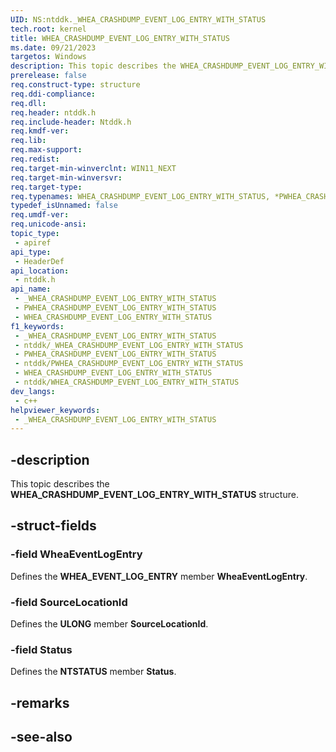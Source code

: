 ```yaml
---
UID: NS:ntddk._WHEA_CRASHDUMP_EVENT_LOG_ENTRY_WITH_STATUS
tech.root: kernel
title: WHEA_CRASHDUMP_EVENT_LOG_ENTRY_WITH_STATUS
ms.date: 09/21/2023
targetos: Windows
description: This topic describes the WHEA_CRASHDUMP_EVENT_LOG_ENTRY_WITH_STATUS structure.
prerelease: false
req.construct-type: structure
req.ddi-compliance: 
req.dll: 
req.header: ntddk.h
req.include-header: Ntddk.h
req.kmdf-ver: 
req.lib: 
req.max-support: 
req.redist: 
req.target-min-winverclnt: WIN11_NEXT
req.target-min-winversvr: 
req.target-type: 
req.typenames: WHEA_CRASHDUMP_EVENT_LOG_ENTRY_WITH_STATUS, *PWHEA_CRASHDUMP_EVENT_LOG_ENTRY_WITH_STATUS
typedef_isUnnamed: false
req.umdf-ver: 
req.unicode-ansi: 
topic_type:
 - apiref
api_type:
 - HeaderDef
api_location:
 - ntddk.h
api_name:
 - _WHEA_CRASHDUMP_EVENT_LOG_ENTRY_WITH_STATUS
 - PWHEA_CRASHDUMP_EVENT_LOG_ENTRY_WITH_STATUS
 - WHEA_CRASHDUMP_EVENT_LOG_ENTRY_WITH_STATUS
f1_keywords:
 - _WHEA_CRASHDUMP_EVENT_LOG_ENTRY_WITH_STATUS
 - ntddk/_WHEA_CRASHDUMP_EVENT_LOG_ENTRY_WITH_STATUS
 - PWHEA_CRASHDUMP_EVENT_LOG_ENTRY_WITH_STATUS
 - ntddk/PWHEA_CRASHDUMP_EVENT_LOG_ENTRY_WITH_STATUS
 - WHEA_CRASHDUMP_EVENT_LOG_ENTRY_WITH_STATUS
 - ntddk/WHEA_CRASHDUMP_EVENT_LOG_ENTRY_WITH_STATUS
dev_langs:
 - c++
helpviewer_keywords:
 - _WHEA_CRASHDUMP_EVENT_LOG_ENTRY_WITH_STATUS
---
```


## -description

This topic describes the **WHEA_CRASHDUMP_EVENT_LOG_ENTRY_WITH_STATUS** structure.

## -struct-fields

### -field WheaEventLogEntry

Defines the **WHEA_EVENT_LOG_ENTRY** member **WheaEventLogEntry**.

### -field SourceLocationId

Defines the **ULONG** member **SourceLocationId**.

### -field Status

Defines the **NTSTATUS** member **Status**.

## -remarks

## -see-also
